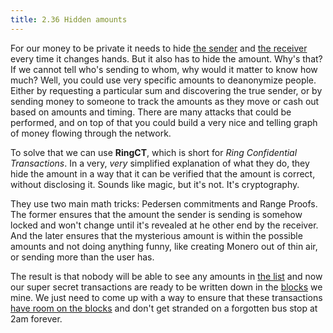 ```yaml
---
title: 2.36 Hidden amounts
---
```

For our money to be private it needs to hide [the sender](2.33-sender_privacy.md) and [the receiver](2.22-stealth_addresses.md) every time it changes hands. But it also has to hide the amount. Why's that? If we cannot tell who's sending to whom, why would it matter to know how much? Well, you could use very specific amounts to deanonymize people. Either by requesting a particular sum and discovering the true sender, or by sending money to someone to track the amounts as they move or cash out based on amounts and timing. There are many attacks that could be performed, and on top of that you could build a very nice and telling graph of money flowing through the network.

To solve that we can use **RingCT**, which is short for *Ring Confidential Transactions*. In a very, *very* simplified explanation of what they do, they hide the amount in a way that it can be verified that the amount is correct, without disclosing it. Sounds like magic, but it's not. It's cryptography.

They use two main math tricks: Pedersen commitments and Range Proofs. The former ensures that the amount the sender is sending is somehow locked and won't change until it's revealed at he other end by the receiver. And the later ensures that the mysterious amount is within the possible amounts and not doing anything funny, like creating Monero out of thin air, or sending more than the user has.

The result is that nobody will be able to see any amounts in [the list](2.10-money_ledger.md) and now our super secret transactions are ready to be written down in the [blocks](2.11-blockchain.md) we mine. We just need to come up with a way to ensure that these transactions [have room on the blocks](2.37-dynamic_blocks.md) and don't get stranded on a forgotten bus stop at 2am forever.